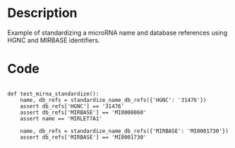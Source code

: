 # Description
Example of standardizing a microRNA name and database references using HGNC and MIRBASE identifiers.

# Code
```

def test_mirna_standardize():
    name, db_refs = standardize_name_db_refs({'HGNC': '31476'})
    assert db_refs['HGNC'] == '31476'
    assert db_refs['MIRBASE'] == 'MI0000060'
    assert name == 'MIRLET7A1'

    name, db_refs = standardize_name_db_refs({'MIRBASE': 'MI0001730'})
    assert db_refs['MIRBASE'] == 'MI0001730'

```
